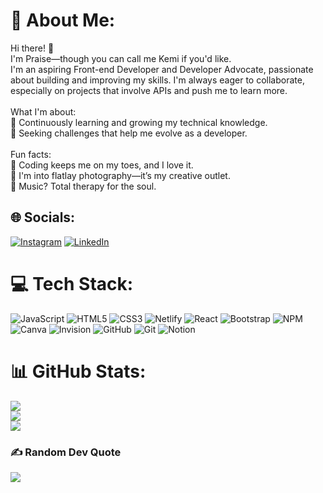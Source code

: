 # 💫 About Me:
Hi there! 👋<br>I'm Praise—though you can call me Kemi if you'd like.<br>I'm an aspiring Front-end Developer and Developer Advocate, passionate about building and improving my skills. I'm always eager to collaborate, especially on projects that involve APIs and push me to learn more.<br><br>What I'm about:<br>📌 Continuously learning and growing my technical knowledge.<br>📌 Seeking challenges that help me evolve as a developer.<br><br>Fun facts:<br>🌸 Coding keeps me on my toes, and I love it.<br>🌸 I'm into flatlay photography—it’s my creative outlet.<br>🌸 Music? Total therapy for the soul.


## 🌐 Socials:
[![Instagram](https://img.shields.io/badge/Instagram-%23E4405F.svg?logo=Instagram&logoColor=white)](https://instagram.com/kemi.codes) [![LinkedIn](https://img.shields.io/badge/LinkedIn-%230077B5.svg?logo=linkedin&logoColor=white)](https://linkedin.com/in/praise-obafemi-593315201/) 

# 💻 Tech Stack:
![JavaScript](https://img.shields.io/badge/javascript-%23323330.svg?style=for-the-badge&logo=javascript&logoColor=%23F7DF1E) ![HTML5](https://img.shields.io/badge/html5-%23E34F26.svg?style=for-the-badge&logo=html5&logoColor=white) ![CSS3](https://img.shields.io/badge/css3-%231572B6.svg?style=for-the-badge&logo=css3&logoColor=white) ![Netlify](https://img.shields.io/badge/netlify-%23000000.svg?style=for-the-badge&logo=netlify&logoColor=#00C7B7) ![React](https://img.shields.io/badge/react-%2320232a.svg?style=for-the-badge&logo=react&logoColor=%2361DAFB) ![Bootstrap](https://img.shields.io/badge/bootstrap-%238511FA.svg?style=for-the-badge&logo=bootstrap&logoColor=white) ![NPM](https://img.shields.io/badge/NPM-%23CB3837.svg?style=for-the-badge&logo=npm&logoColor=white) ![Canva](https://img.shields.io/badge/Canva-%2300C4CC.svg?style=for-the-badge&logo=Canva&logoColor=white) ![Invision](https://img.shields.io/badge/invision-FF3366?style=for-the-badge&logo=invision&logoColor=white) ![GitHub](https://img.shields.io/badge/github-%23121011.svg?style=for-the-badge&logo=github&logoColor=white) ![Git](https://img.shields.io/badge/git-%23F05033.svg?style=for-the-badge&logo=git&logoColor=white) ![Notion](https://img.shields.io/badge/Notion-%23000000.svg?style=for-the-badge&logo=notion&logoColor=white)
# 📊 GitHub Stats:
![](https://github-readme-stats.vercel.app/api?username=PraiseKemi&theme=cobalt&hide_border=false&include_all_commits=false&count_private=false)<br/>
![](https://github-readme-streak-stats.herokuapp.com/?user=PraiseKemi&theme=cobalt&hide_border=false)<br/>
![](https://github-readme-stats.vercel.app/api/top-langs/?username=PraiseKemi&theme=cobalt&hide_border=false&include_all_commits=false&count_private=false&layout=compact)

### ✍️ Random Dev Quote
![](https://quotes-github-readme.vercel.app/api?type=horizontal&theme=radical)

<!-- Proudly created with GPRM ( https://gprm.itsvg.in ) -->

<!---
PraiseKemi/PraiseKemi is a ✨ special ✨ repository because its `README.md` (this file) appears on your GitHub profile.
You can click the Preview link to take a look at your changes.
--->

